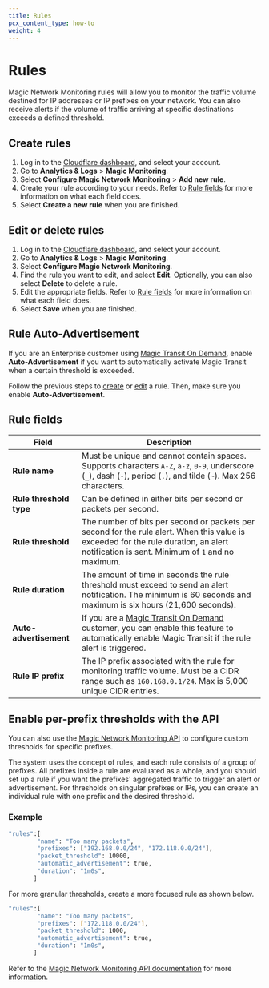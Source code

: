 ```yaml
---
title: Rules
pcx_content_type: how-to
weight: 4
---
```


# Rules

Magic Network Monitoring rules will allow you to monitor the traffic volume destined for IP addresses or IP prefixes on your network. You can also receive alerts if the volume of traffic arriving at specific destinations exceeds a defined threshold.

## Create rules

1. Log in to the [Cloudflare dashboard](https://dash.cloudflare.com/login), and select your account.
2. Go to **Analytics & Logs** > **Magic Monitoring**.
3. Select **Configure Magic Network Monitoring** > **Add new rule**.
4. Create your rule according to your needs. Refer to [Rule fields](#rule-fields) for more information on what each field does.
5. Select **Create a new rule** when you are finished.

## Edit or delete rules

1. Log in to the [Cloudflare dashboard](https://dash.cloudflare.com/login), and select your account.
2. Go to **Analytics & Logs** > **Magic Monitoring**.
3. Select **Configure Magic Network Monitoring**.
4. Find the rule you want to edit, and select **Edit**. Optionally, you can also select **Delete** to delete a rule.
6. Edit the appropriate fields. Refer to [Rule fields](#rule-fields) for more information on what each field does.
7. Select **Save** when you are finished.

## Rule Auto-Advertisement

If you are an Enterprise customer using [Magic Transit On Demand](/magic-transit/on-demand), enable **Auto-Advertisement** if you want to automatically activate Magic Transit when a certain threshold is exceeded.

Follow the previous steps to [create](#create-rules) or [edit](#edit-or-delete-rules) a rule. Then, make sure you enable **Auto-Advertisement**.


## Rule fields

| Field <div style="width: 100px"> | Description |
|-------| ------------|
| **Rule name** | Must be unique and cannot contain spaces. Supports characters `A-Z`, `a-z`, `0-9`, underscore (`_`), dash (`-`), period (`.`), and tilde (`~`).  Max 256 characters. |
| **Rule threshold type** | Can be defined in either bits per second or packets per second. |
| **Rule threshold** | The number of bits per second or packets per second for the rule alert. When this value is exceeded for the rule duration, an alert notification is sent. Minimum of `1` and no maximum. |
| **Rule duration** | The amount of time in seconds the rule threshold must exceed to send an alert notification. The minimum is 60 seconds and maximum is six hours (21,600 seconds).|
| **Auto-advertisement** | If you are a [Magic Transit On Demand](/magic-transit/on-demand) customer, you can enable this feature to automatically enable Magic Transit if the rule alert is triggered. |
| **Rule IP prefix** | The IP prefix associated with the rule for monitoring traffic volume. Must be a CIDR range such as `160.168.0.1/24`. Max is 5,000 unique CIDR entries. |

## Enable per-prefix thresholds with the API

You can also use the [Magic Network Monitoring API](https://developers.cloudflare.com/api/operations/magic-network-monitoring-rules-list-rules) to configure custom thresholds for specific prefixes.

The system uses the concept of rules, and each rule consists of a group of prefixes. All prefixes inside a rule are evaluated as a whole, and you should set up a rule if you want the prefixes' aggregated traffic to trigger an alert or advertisement. For thresholds on singular prefixes or IPs, you can create an individual rule with one prefix and the desired threshold.

### Example

```bash
"rules":[
        "name": "Too many packets",
        "prefixes": ["192.168.0.0/24", "172.118.0.0/24"],
        "packet_threshold": 10000,
        "automatic_advertisement": true,
        "duration": "1m0s",
       ]
```

For more granular thresholds, create a more focused rule as shown below.

```bash
"rules":[
        "name": "Too many packets",
        "prefixes": ["172.118.0.0/24"],
        "packet_threshold": 1000,
        "automatic_advertisement": true,
        "duration": "1m0s",
       ]
```

Refer to the [Magic Network Monitoring API documentation](https://developers.cloudflare.com/api/operations/magic-network-monitoring-rules-list-rules) for more information.